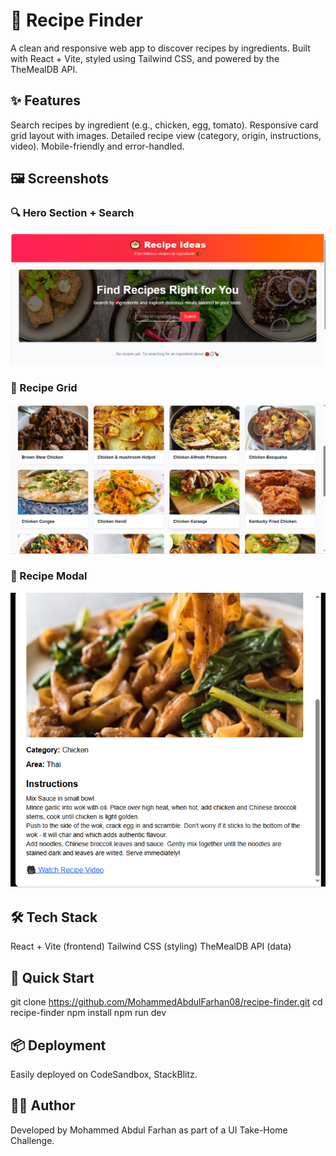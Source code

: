 # 🍴 Recipe Finder

A clean and responsive web app to discover recipes by ingredients.
Built with React + Vite, styled using Tailwind CSS, and powered by the TheMealDB API.

## ✨ Features

Search recipes by ingredient (e.g., chicken, egg, tomato).
Responsive card grid layout with images.
Detailed recipe view (category, origin, instructions, video).
Mobile-friendly and error-handled.

## 🖼️ Screenshots
### 🔍 Hero Section + Search
![Hero Section](./screenshots/hero.png)

### 🥗 Recipe Grid
![Recipe Grid](./screenshots/recipes.png)

### 📖 Recipe Modal
![Recipe Modal](./screenshots/recipes1.png)


## 🛠️ Tech Stack

React + Vite (frontend)
Tailwind CSS (styling)
TheMealDB API (data)

## 🚀 Quick Start

git clone https://github.com/MohammedAbdulFarhan08/recipe-finder.git
cd recipe-finder
npm install
npm run dev

## 📦 Deployment

Easily deployed on CodeSandbox, StackBlitz.

## 👨‍💻 Author

Developed by Mohammed Abdul Farhan as part of a UI Take-Home Challenge.